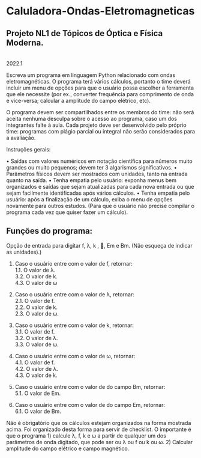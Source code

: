 # Caluladora-Ondas-Eletromagneticas

## Projeto NL1 de Tópicos de Óptica e Física Moderna.
<br>2022.1

Escreva um programa em linguagem Python relacionado com ondas eletromagnéticas. O programa terá vários cálculos, portanto o time deverá incluir um menu de opções para que o usuário possa escolher a ferramenta que ele necessite (por ex., converter frequência para comprimento de onda e vice-versa; calcular a amplitude do campo elétrico, etc).

O programa devem ser compartilhados entre os membros do time: não será aceita nenhuma desculpa sobre o acesso ao programa, caso um dos integrantes falte à aula. Cada projeto deve ser desenvolvido pelo próprio time: programas com plágio parcial ou integral não serão considerados para a avaliação. 

Instruções gerais:

• Saídas com valores numéricos em notação científica para números muito grandes ou muito pequenos; devem ter 3 algarismos significativos.
• Parâmetros físicos devem ser mostrados com unidades, tanto na entrada quanto na saída.
• Tenha empatia pelo usuário: exponha menus bem organizados e saídas que sejam atualizadas para cada nova entrada ou que sejam facilmente identificadas após vários cálculos.
• Tenha empatia pelo usuário: após a finalização de um cálculo, exiba o menu de opções novamente para outros estudos. (Para que o usuário não precise compilar o programa cada vez que quiser fazer um cálculo).

## Funções do programa:
Opção de entrada para digitar f, λ, k , , Em e Bm. (Não esqueça de indicar as unidades).)

1. Caso o usuário entre com o valor de f, retornar:
<br>1.1. O valor de λ.
<br>3.2. O valor de k.
<br>4.3. O valor de ω

2. Caso o usuário entre com o valor de λ, retornar:
<br>2.1. O valor de f.
<br>2.2. O valor de k.
<br>2.3. O valor de ω.

3. Caso o usuário entre com o valor de k, retornar:
<br>3.1. O valor de f.
<br>3.2. O valor de λ.
<br>3.3. O valor de ω.

4. Caso o usuário entre com o valor de ω, retornar:
<br>4.1. O valor de f.
<br>4.2. O valor de λ.
<br>4.3. O valor de k.

5. Caso o usuário entre com o valor de do campo Bm, retornar:
<br>5.1. O valor de Em.

6. Caso o usuário entre com o valor de do campo Em, retornar:
<br>6.1. O valor de Bm.

Não é obrigatório que os cálculos estejam organizados na forma mostrada acima. Foi organizado desta forma para servir de checklist. O importante é que o programa 1) calcule λ, f, k e ω a partir de qualquer um dos parâmetros de onda digitado, que pode ser ou λ ou f ou k ou ω. 2) Calcular amplitude do campo elétrico e campo magnético.

